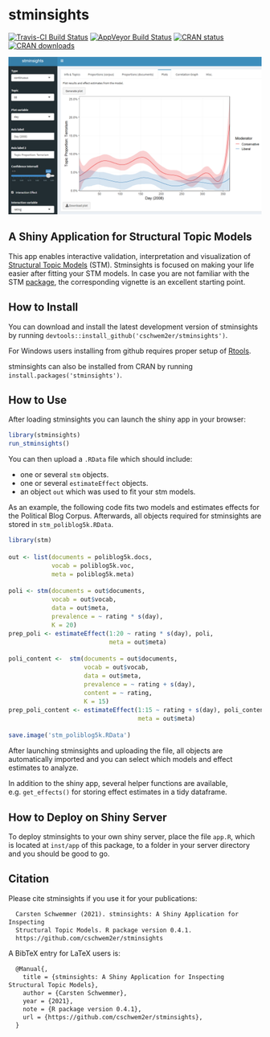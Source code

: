 
<!-- README.md is generated from README.Rmd. Please edit that file -->

# stminsights

[![Travis-CI Build
Status](https://travis-ci.org/cschwem2er/stminsights.svg?branch=master)](https://travis-ci.org/cschwem2er/stminsights)
[![AppVeyor Build
Status](https://ci.appveyor.com/api/projects/status/github/cschwem2er/stminsights?branch=master&svg=true)](https://ci.appveyor.com/project/cschwem2er/stminsights)
[![CRAN
status](https://www.r-pkg.org/badges/version/stminsights)](https://cran.r-project.org/package=stminsights)
[![CRAN
downloads](https://cranlogs.r-pkg.org/badges/grand-total/stminsights)](https://cran.r-project.org/package=stminsights)

<img src="man/figures/logo.png" width="800">

## A Shiny Application for Structural Topic Models

This app enables interactive validation, interpretation and
visualization of [Structural Topic
Models](https://www.structuraltopicmodel.com/) (STM). Stminsights is
focused on making your life easier after fitting your STM models. In
case you are not familiar with the STM
[package](https://CRAN.R-project.org/package=stm), the corresponding
vignette is an excellent starting point.

## How to Install

You can download and install the latest development version of
stminsights by running
`devtools::install_github('cschwem2er/stminsights')`.

For Windows users installing from github requires proper setup of
[Rtools](https://cran.r-project.org/bin/windows/Rtools/).

stminsights can also be installed from CRAN by running
`install.packages('stminsights')`.

## How to Use

After loading stminsights you can launch the shiny app in your browser:

``` r
library(stminsights)
run_stminsights()
```

You can then upload a `.RData` file which should include:

  - one or several `stm` objects.
  - one or several `estimateEffect` objects.
  - an object `out` which was used to fit your stm models.

As an example, the following code fits two models and estimates effects
for the Political Blog Corpus. Afterwards, all objects required for
stminsights are stored in `stm_poliblog5k.RData`.

``` r
library(stm)

out <- list(documents = poliblog5k.docs,
            vocab = poliblog5k.voc,
            meta = poliblog5k.meta)

poli <- stm(documents = out$documents, 
            vocab = out$vocab,
            data = out$meta, 
            prevalence = ~ rating * s(day),
            K = 20)
prep_poli <- estimateEffect(1:20 ~ rating * s(day), poli,
                            meta = out$meta)

poli_content <-  stm(documents = out$documents, 
                     vocab = out$vocab,
                     data = out$meta, 
                     prevalence = ~ rating + s(day),
                     content = ~ rating,
                     K = 15)  
prep_poli_content <- estimateEffect(1:15 ~ rating + s(day), poli_content,
                                    meta = out$meta)

save.image('stm_poliblog5k.RData')
```

After launching stminsights and uploading the file, all objects are
automatically imported and you can select which models and effect
estimates to analyze.

In addition to the shiny app, several helper functions are available,
e.g. `get_effects()` for storing effect estimates in a tidy dataframe.

## How to Deploy on Shiny Server

To deploy stminsights to your own shiny server, place the file `app.R`,
which is located at `inst/app` of this package, to a folder in your
server directory and you should be good to go.

## Citation

Please cite stminsights if you use it for your publications:

``` 
  Carsten Schwemmer (2021). stminsights: A Shiny Application for Inspecting
  Structural Topic Models. R package version 0.4.1.
  https://github.com/cschwem2er/stminsights
```

A BibTeX entry for LaTeX users is:

``` 
  @Manual{,
    title = {stminsights: A Shiny Application for Inspecting Structural Topic Models},
    author = {Carsten Schwemmer},
    year = {2021},
    note = {R package version 0.4.1},
    url = {https://github.com/cschwem2er/stminsights},
  }
```
